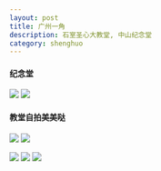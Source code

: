 ```yaml
---
layout: post
title: 广州一角
description: 石室圣心大教堂, 中山纪念堂
category: shenghuo
---
```



#### 纪念堂
![](http://oohtwkfct.bkt.clouddn.com/6631917688190107799.jpg?imageMogr/auto-orient&imageView2/0/q/40)
![](http://oohtwkfct.bkt.clouddn.com/6632119998329609408.jpg?imageMogr/auto-orient&imageView2/0/q/40)

#### 教堂自拍美美哒
![](http://oohtwkfct.bkt.clouddn.com/6631839622864530511.jpg?imageMogr/auto-orient&imageView2/0/q/40)
![](http://oohtwkfct.bkt.clouddn.com/6632427861582716379.jpg?imageMogr/auto-orient&imageView2/0/q/40)

![](http://oohtwkfct.bkt.clouddn.com/6632063923236595174.jpg?imageMogr/auto-orient&imageView2/0/q/40)
![](http://oohtwkfct.bkt.clouddn.com/6632275029466455109.jpg?imageMogr/auto-orient&imageView2/0/q/40)
![](http://oohtwkfct.bkt.clouddn.com/6632538912257123652.jpg?imageMogr/auto-orient&imageView2/0/q/40)
